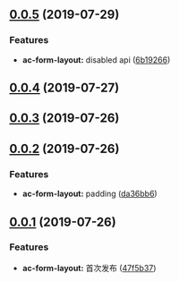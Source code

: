 <a name="0.0.5"></a>
## [0.0.5](https://github.com/tinper-bee/ac-form-layout/compare/v0.0.4...v0.0.5) (2019-07-29)


### Features

* **ac-form-layout:** disabled api ([6b19266](https://github.com/tinper-bee/ac-form-layout/commit/6b19266))



<a name="0.0.4"></a>
## [0.0.4](https://github.com/tinper-bee/ac-form-layout/compare/v0.0.3...v0.0.4) (2019-07-27)



<a name="0.0.3"></a>
## [0.0.3](https://github.com/tinper-bee/ac-form-layout/compare/v0.0.2...v0.0.3) (2019-07-26)



<a name="0.0.2"></a>
## [0.0.2](https://github.com/tinper-bee/ac-form-layout/compare/v0.0.1...v0.0.2) (2019-07-26)


### Features

* **ac-form-layout:** padding ([da36bb6](https://github.com/tinper-bee/ac-form-layout/commit/da36bb6))



<a name="0.0.1"></a>
## [0.0.1](https://github.com/tinper-bee/ac-form-layout/compare/47f5b37...v0.0.1) (2019-07-26)


### Features

* **ac-form-layout:** 首次发布 ([47f5b37](https://github.com/tinper-bee/ac-form-layout/commit/47f5b37))




